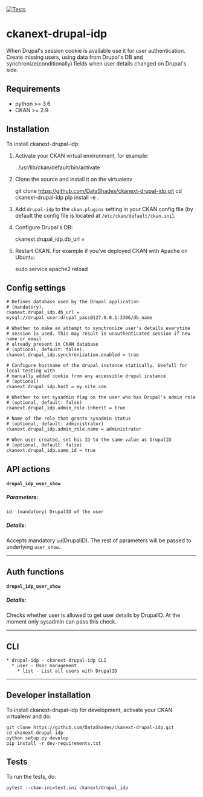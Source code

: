 [![Tests](https://github.com/DataShades/ckanext-drupal-idp/workflows/Tests/badge.svg?branch=main)](https://github.com/DataShades/ckanext-drupal-idp/actions)

# ckanext-drupal-idp

When Drupal's session cookie is available use it for user authentication. Create missing users, using data from Drupal's DB and synchronize(conditionally) fields when user details changed on Drupal's side.


## Requirements

* python >= 3.6
* CKAN >= 2.9


## Installation

To install ckanext-drupal-idp:

1. Activate your CKAN virtual environment, for example:

     . /usr/lib/ckan/default/bin/activate

2. Clone the source and install it on the virtualenv

    git clone https://github.com/DataShades/ckanext-drupal-idp.git
    cd ckanext-drupal-idp
    pip install -e .

3. Add `drupal-idp` to the `ckan.plugins` setting in your CKAN
   config file (by default the config file is located at
   `/etc/ckan/default/ckan.ini`).

4. Configure Drupal's DB:

    ckanext.drupal_idp.db_url = <URL>

4. Restart CKAN. For example if you've deployed CKAN with Apache on Ubuntu:

     sudo service apache2 reload


## Config settings

	# Defines database used by the Drupal application
	# (mandatory).
	ckanext.drupal_idp.db_url = mysql://drupal_user:drupal_pass@127.0.0.1:3306/db_name

	# Whether to make an attempt to synchronize user's details everytime
    # session is used. This may result in unauthenticated session if new name or email
    # already present in CKAN database
	# (optional, default: false).
    ckanext.drupal_idp.synchronization.enabled = true

    # Configure hostname of the drupal instance statically. Usefull for local testing with
    # manually added cookie from any accessible drupal instance
    # (optional)
    ckanext.drupal_idp.host = my.site.com

    # Whether to set sysadmin flag on the user who has Drupal's admin role
    # (optional, default: false)
    ckanext.drupal_idp.admin_role.inherit = true

    # Name of the role that grants sysadmin status
    # (optional, default: administrator)
    ckanext.drupal_idp.admin_role.name = administrator

    # When user created, set his ID to the same value as DrupalID
    # (optional, default: false)
    ckanext.drupal_idp.same_id = true


## API actions

#### `drupal_idp_user_show`

##### Parameters:

    id: (mandatory) DrupalID of the user

##### Details:

Accepts mandatory `id`(DrupalID). The rest of parameters will be
passed to underlying `user_show`.

---

## Auth functions

#### `drupal_idp_user_show`

##### Details:

Checks whether user is allowed to get user details by DrupalID. At the
moment only sysadmin can pass this check.

---

## CLI

    * drupal-idp - ckanext-drupal-idp CLI
      * user - User management
        * list - List all users with DrupalID

---

## Developer installation

To install ckanext-drupal-idp for development, activate your CKAN virtualenv and
do:

    git clone https://github.com/DataShades/ckanext-drupal-idp.git
    cd ckanext-drupal-idp
    python setup.py develop
    pip install -r dev-requirements.txt


## Tests

To run the tests, do:

    pytest --ckan-ini=test.ini ckanext/drupal_idp
